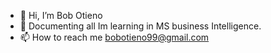 - 👋 Hi, I’m Bob Otieno
- 👀 Documenting all Im learning in MS business Intelligence. 
- 📫 How to reach me bobotieno99@gmail.com


